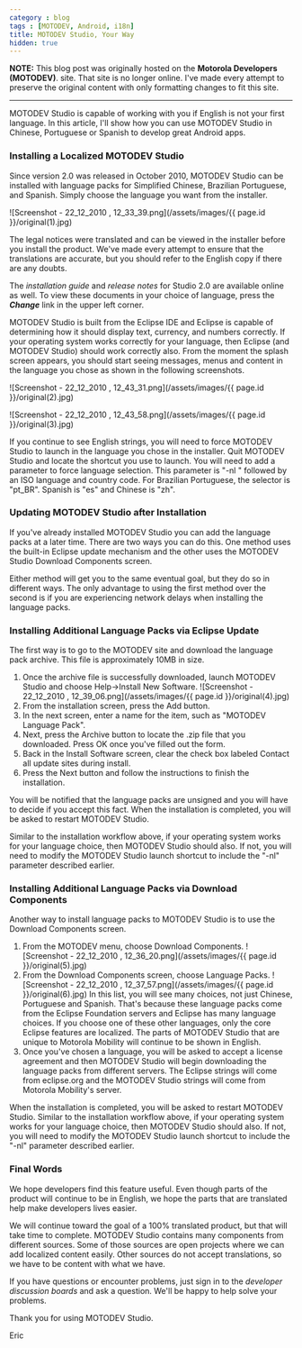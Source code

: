 ```yaml
---
category : blog
tags : [MOTODEV, Android, i18n]
title: MOTODEV Studio, Your Way
hidden: true
---
```

**NOTE:** This blog post was originally hosted on the **Motorola Developers (MOTODEV)**. site. That site is no longer online. I've made every attempt to preserve the original content with only formatting changes to fit this site.

---

MOTODEV Studio is capable of working with you if English is not your
first language. In this article, I'll show how you can use MOTODEV
Studio in Chinese, Portuguese or Spanish to develop great Android apps.

### Installing a Localized MOTODEV Studio

Since version 2.0 was released in October 2010, MOTODEV Studio can be
installed with language packs for Simplified Chinese, Brazilian
Portuguese, and Spanish. Simply choose the language you want from the
installer.

![Screenshot - 22_12_2010 ,
12_33_39.png](/assets/images/{{ page.id }}/original(1).jpg)

The legal notices were translated and can be viewed in the installer
before you install the product. We've made every attempt to ensure that
the translations are accurate, but you should refer to the English copy
if there are any doubts.

The *installation guide* and *release notes* for Studio 2.0 are
available online as well. To view these documents in your choice of
language, press the ***Change*** link in the upper left corner.

MOTODEV Studio is built from the Eclipse IDE and Eclipse is capable of
determining how it should display text, currency, and numbers correctly.
If your operating system works correctly for your language, then Eclipse
(and MOTODEV Studio) should work correctly also. From the moment the
splash screen appears, you should start seeing messages, menus and
content in the language you chose as shown in the following screenshots.

![Screenshot - 22_12_2010 ,
12_43_31.png](/assets/images/{{ page.id }}/original(2).jpg)

![Screenshot - 22_12_2010 ,
12_43_58.png](/assets/images/{{ page.id }}/original(3).jpg)

If you continue to see English strings, you will need to force MOTODEV
Studio to launch in the language you chose in the installer. Quit
MOTODEV Studio and locate the shortcut you use to launch. You will need
to add a parameter to force language selection. This parameter is "-nl "
followed by an ISO language and country code. For Brazilian Portuguese,
the selector is "pt_BR". Spanish is "es" and Chinese is "zh".

### Updating MOTODEV Studio after Installation

If you've already installed MOTODEV Studio you can add the language
packs at a later time. There are two ways you can do this. One method
uses the built-in Eclipse update mechanism and the other uses the
MOTODEV Studio Download Components screen.

Either method will get you to the same eventual goal, but they do so in
different ways. The only advantage to using the first method over the
second is if you are experiencing network delays when installing the
language packs.

### Installing Additional Language Packs via Eclipse Update

The first way is to go to the MOTODEV site and download the language
pack archive. This file is approximately 10MB in size.

1.  Once the archive file is successfully downloaded, launch MOTODEV
    Studio and choose Help-&gt;Install New Software.
    ![Screenshot - 22_12_2010 ,
    12_39_06.png](/assets/images/{{ page.id }}/original(4).jpg)
2.  From the installation screen, press the Add button.
3.  In the next screen, enter a name for the item, such as "MOTODEV
    Language Pack".
4.  Next, press the Archive button to locate the .zip file that you
    downloaded. Press OK once you've filled out the form.
5.  Back in the Install Software screen, clear the check box labeled
    Contact all update sites during install.
6.  Press the Next button and follow the instructions to finish the
    installation.

You will be notified that the language packs are unsigned and you will
have to decide if you accept this fact. When the installation is
completed, you will be asked to restart MOTODEV Studio.

Similar to the installation workflow above, if your operating system
works for your language choice, then MOTODEV Studio should also. If not,
you will need to modify the MOTODEV Studio launch shortcut to include
the "-nl" parameter described earlier.

### Installing Additional Language Packs via Download Components

Another way to install language packs to MOTODEV Studio is to use the
Download Components screen.

1.  From the MOTODEV menu, choose Download Components. ![Screenshot -
    22_12_2010 ,
    12_36_20.png](/assets/images/{{ page.id }}/original(5).jpg)
2.  From the Download Components screen, choose Language Packs.
    ![Screenshot - 22_12_2010 ,
    12_37_57.png](/assets/images/{{ page.id }}/original(6).jpg)
    In this list, you will see many choices, not just Chinese,
    Portuguese and Spanish. That's because these language packs come
    from the Eclipse Foundation servers and Eclipse has many language
    choices. If you choose one of these other languages, only the core
    Eclipse features are localized. The parts of MOTODEV Studio that are
    unique to Motorola Mobility will continue to be shown in English.
3.  Once you've chosen a language, you will be asked to accept a license
    agreement and then MOTODEV Studio will begin downloading the
    language packs from different servers. The Eclipse strings will come
    from eclipse.org and the MOTODEV Studio strings will come from
    Motorola Mobility's server.

When the installation is completed, you will be asked to restart MOTODEV
Studio. Similar to the installation workflow above, if your operating
system works for your language choice, then MOTODEV Studio should also.
If not, you will need to modify the MOTODEV Studio launch shortcut to
include the "-nl" parameter described earlier.

### Final Words

We hope developers find this feature useful. Even though parts of the
product will continue to be in English, we hope the parts that are
translated help make developers lives easier.

We will continue toward the goal of a 100% translated product, but that
will take time to complete. MOTODEV Studio contains many components from
different sources. Some of those sources are open projects where we can
add localized content easily. Other sources do not accept translations,
so we have to be content with what we have.

If you have questions or encounter problems, just sign in to the
*developer discussion boards* and ask a question. We'll be happy to help
solve your problems.

Thank you for using MOTODEV Studio.

Eric
